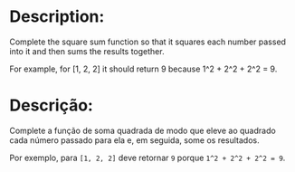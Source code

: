 # Description:

Complete the square sum function so that it squares each number passed into it and then sums the results together.

For example, for [1, 2, 2] it should return 9 because 1^2 + 2^2 + 2^2 = 9.

# Descrição:

Complete a função de soma quadrada de modo que eleve ao quadrado cada número passado para ela e, em seguida, some os resultados.

Por exemplo, para `[1, 2, 2]` deve retornar `9` porque `1^2 + 2^2 + 2^2 = 9`.
